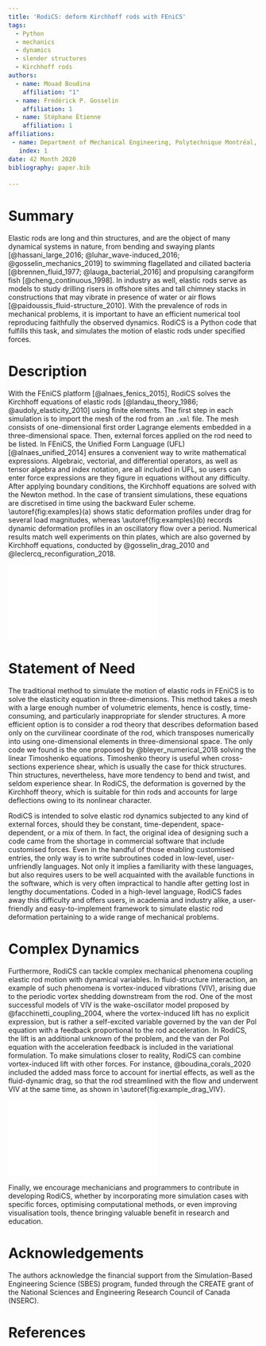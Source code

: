 ```yaml
---
title: 'RodiCS: deform Kirchhoff rods with FEniCS'
tags:
  - Python
  - mechanics
  - dynamics
  - slender structures
  - Kirchhoff rods
authors:
  - name: Mouad Boudina
    affiliation: "1"
  - name: Frédérick P. Gosselin
    affiliation: 1
  - name: Stéphane Étienne
    affiliation: 1
affiliations:
 - name: Department of Mechanical Engineering, Polytechnique Montréal, Québec, Canada
   index: 1
date: 42 Month 2020
bibliography: paper.bib

---
```


# Summary

Elastic rods are long and thin structures, and are the object of many dynamical systems in nature, from bending and swaying plants [@hassani_large_2016; @luhar_wave-induced_2016; @gosselin_mechanics_2019] to swimming flagellated and ciliated bacteria [@brennen_fluid_1977; @lauga_bacterial_2016] and propulsing carangiform fish [@cheng_continuous_1998]. In industry as well, elastic rods serve as models to study drilling risers in offshore sites and tall chimney stacks in constructions that may vibrate in presence of water or air flows [@paidoussis_fluid-structure_2010]. With the prevalence of rods in mechanical problems, it is important to have an efficient numerical tool reproducing faithfully the observed dynamics. RodiCS is a Python code that fulfills this task, and simulates the motion of elastic rods under specified forces.

# Description

With the FEniCS platform [@alnaes_fenics_2015], RodiCS solves the Kirchhoff equations of elastic rods [@landau_theory_1986; @audoly_elasticity_2010] using finite elements. The first step in each simulation is to import the mesh of the rod from an `.xml` file. The mesh consists of one-dimensional first order Lagrange elements embedded in a three-dimensional space. Then, external forces applied on the rod need to be listed. In FEniCS, the Unified Form Language (UFL) [@alnaes_unified_2014] ensures a convenient way to write mathematical expressions. Algebraic, vectorial, and differential operators, as well as tensor algebra and index notation, are all included in UFL, so users can enter force expressions are they figure in equations without any difficulty. After applying boundary conditions, the Kirchhoff equations are solved with the Newton method. In the case of transient simulations, these equations are discretised in time using the backward Euler scheme. \autoref{fig:examples}(a) shows static deformation profiles under drag for several load magnitudes, whereas \autoref{fig:examples}(b) records dynamic deformation profiles in an oscillatory flow over a period. Numerical results match well experiments on thin plates, which are also governed by Kirchhoff equations, conducted by @gosselin_drag_2010 and @leclercq_reconfiguration_2018.

![Deformation profiles of experiments on thin plates (black) from @gosselin_drag_2010 and @leclercq_reconfiguration_2018 compared to numerical simulations on elastic rod using RodiCS (purple). (a) Static deformation under drag. (b) Dynamic deformation under an oscillatory flow.\label{fig:examples}](rod_static_dynamic.pdf)

# Statement of Need

The traditional method to simulate the motion of elastic rods in FEniCS is to solve the elasticity equation in three-dimensions. This method takes a mesh with a large enough number of volumetric elements, hence is costly, time-consuming, and particularly inappropriate for slender structures. A more efficient option is to consider a rod theory that describes deformation based only on the curvilinear coordinate of the rod, which transposes numerically into using one-dimensional elements in three-dimensional space. The only code we found is the one proposed by @bleyer_numerical_2018 solving the linear Timoshenko equations. Timoshenko theory is useful when cross-sections experience shear, which is usually the case for thick structures. Thin structures, nevertheless, have more tendency to bend and twist, and seldom experience shear. In RodiCS, the deformation is governed by the Kirchhoff theory, which is suitable for thin rods and accounts for large deflections owing to its nonlinear character.

RodiCS is intended to solve elastic rod dynamics subjected to any kind of external forces, should they be constant, time-dependent, space-dependent, or a mix of them. In fact, the original idea of designing such a code came from the shortage in commercial software that include customised forces. Even in the handful of those enabling customised entries, the only way is to write subroutines coded in low-level, user-unfriendly languages. Not only it implies a familiarity with these languages, but also requires users to be well acquainted with the available functions in the software, which is very often impractical to handle after getting lost in lengthy documentations. Coded in a high-level language, RodiCS fades away this difficulty and offers users, in academia and industry alike, a user-friendly and easy-to-implement framework to simulate elastic rod deformation pertaining to a wide range of mechanical problems.

# Complex Dynamics

Furthermore, RodiCS can tackle complex mechanical phenomena coupling elastic rod motion with dynamical variables. In fluid-structure interaction, an example of such phenomena is vortex-induced vibrations (VIV), arising due to the periodic vortex shedding downstream from the rod. One of the most successful models of VIV is the wake-oscillator model proposed by @facchinetti_coupling_2004, where the vortex-induced lift has no explicit expression, but is rather a self-excited variable governed by the van der Pol equation with a feedback proportional to the rod acceleration. In RodiCS, the lift is an additional unknown of the problem, and the van der Pol equation with the acceleration feedback is included in the variational formulation. To make simulations closer to reality, RodiCS can combine vortex-induced lift with other forces. For instance, @boudina_corals_2020 included the added mass force to account for inertial effects, as well as the fluid-dynamic drag, so that the rod streamlined with the flow and underwent VIV at the same time, as shown in \autoref{fig:example_drag_VIV}.

![Frontal and lateral deformation profiles of an elastic rod undergoing fluid-dynamic drag along with vortex-induced vibrations. The vertical line in the left refers to the initial configuration of the rod.\label{fig:example_drag_VIV}](rod_drag_VIV_face_profile.pdf)

Finally, we encourage mechanicians and programmers to contribute in developing RodiCS, whether by incorporating more simulation cases with specific forces, optimising computational methods, or even improving visualisation tools, thence bringing valuable benefit in research and education.

# Acknowledgements

The authors acknowledge the financial support from the Simulation-Based Engineering Science (SBES) program, funded through the CREATE grant of the National Sciences and Engineering Research Council of Canada (NSERC).

# References
